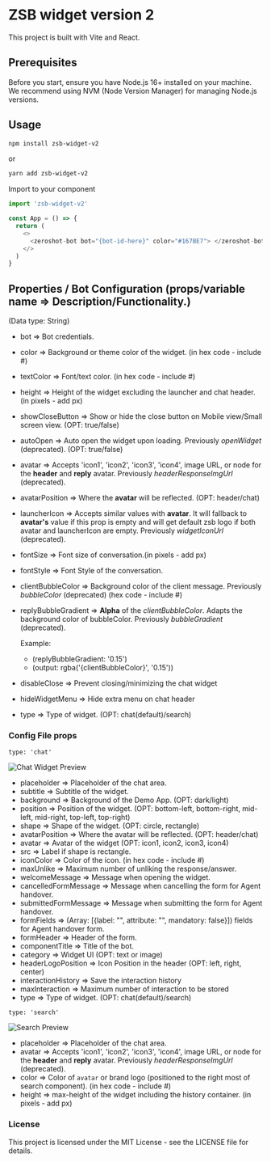 # ZSB widget version 2

This project is built with Vite and React.

## Prerequisites

Before you start, ensure you have Node.js 16+ installed on your machine. We recommend using NVM (Node Version Manager) for managing Node.js versions.


## Usage

```bash
npm install zsb-widget-v2
```
or
```bash
yarn add zsb-widget-v2
```

Import to your component

```js
import 'zsb-widget-v2'

const App = () => {
  return (
    <>
      <zeroshot-bot bot="{bot-id-here}" color="#167BE7"> </zeroshot-bot>
    </>
  )
}

```

## Properties / Bot Configuration (props/variable name => Description/Functionality.)
(Data type: String)


- bot => Bot credentials.
- color => Background or theme color of the widget. (in hex code - include #)
- textColor => Font/text color. (in hex code - include #)
- height => Height of the widget excluding the launcher and chat header. (in pixels - add px)
- showCloseButton => Show or hide the close button on Mobile view/Small screen view. (OPT: true/false)
- autoOpen => Auto open the widget upon loading. Previously *openWidget* (deprecated). (OPT: true/false)
- avatar => Accepts 'icon1', 'icon2', 'icon3', 'icon4', image URL, or node for the **header** and **reply** avatar. Previously *headerResponseImgUrl* (deprecated).
- avatarPosition => Where the **avatar** will be reflected. (OPT: header/chat)
- launcherIcon => Accepts similar values with **avatar**. It will fallback to **avatar's** value if this prop is empty and will get default zsb logo if both avatar and launcherIcon are empty. Previously *widgetIconUrl* (deprecated).
- fontSize => Font size of conversation.(in pixels - add px)
- fontStyle => Font Style of the conversation.
- clientBubbleColor => Background color of the client message. Previously *bubbleColor* (deprecated)  (hex code - include #)
- replyBubbleGradient => **Alpha** of the *clientBubbleColor*. Adapts the background color of bubbleColor. Previously *bubbleGradient* (deprecated).

  Example:
    - (replyBubbleGradient: '0.15')
    - (output: rgba('{clientBubbleColor}', '0.15'))

- disableClose => Prevent closing/minimizing the chat widget
- hideWidgetMenu => Hide extra menu on chat header
- type => Type of widget. (OPT: chat(default)/search)

### Config File props
`type: 'chat'`

![Chat Widget Preview](https://zsbclient-dev.azureedge.net/assets/chat-sample.png?sv=2020-10-02&st=2022-10-09T12%3A34%3A55Z&se=2024-10-10T12%3A34%3A00Z&sr=c&sp=racwl&sig=WRpNY9Fb2HIcf2jCZ%2FXwBdpqh2xtpIMH1RtIB2P4m0A%3D "Type: Chat")
- placeholder => Placeholder of the chat area.
- subtitle => Subtitle of the widget.
- background => Background of the Demo App. (OPT: dark/light)
- position => Position of the widget. (OPT: bottom-left, bottom-right, mid-left, mid-right, top-left, top-right)
- shape => Shape of the widget. (OPT: circle, rectangle)
- avatarPosition => Where the avatar will be reflected. (OPT: header/chat)
- avatar => Avatar of the widget (OPT: icon1, icon2, icon3, icon4)
- src => Label if shape is rectangle.
- iconColor => Color of the icon. (in hex code - include #)
- maxUnlike => Maximum number of unliking the response/answer.
- welcomeMessage => Message when opening the widget.
- cancelledFormMessage => Message when cancelling the form for Agent handover.
- submittedFormMessage => Message when submitting the form for Agent handover.
- formFields => (Array: [{label: "", attribute: "", mandatory: false}]) fields for Agent handover form.
- formHeader => Header of the form.
- componentTitle => Title of the bot.
- category => Widget UI (OPT: text or image)
- headerLogoPosition => Icon Position in the header (OPT: left, right, center)
- interactionHistory => Save the interaction history
- maxInteraction => Maximum number of interaction to be stored
- type => Type of widget. (OPT: chat(default)/search)

`type: 'search'`

![Search Preview](https://zsbclient-dev.azureedge.net/assets/search-sample.png?sv=2020-10-02&st=2022-10-09T12%3A34%3A55Z&se=2024-10-10T12%3A34%3A00Z&sr=c&sp=racwl&sig=WRpNY9Fb2HIcf2jCZ%2FXwBdpqh2xtpIMH1RtIB2P4m0A%3D "Type: Search")

- placeholder => Placeholder of the chat area.
- avatar => Accepts 'icon1', 'icon2', 'icon3', 'icon4', image URL, or node for the **header** and **reply** avatar. Previously *headerResponseImgUrl* (deprecated).
- color => Color of `avatar` or brand logo (positioned to the right most of search component). (in hex code - include #)
- height => max-height of the widget including the history container. (in pixels - add px)

### License
This project is licensed under the MIT License - see the LICENSE file for details.